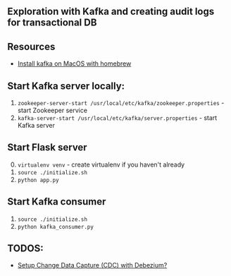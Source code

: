 ## Exploration with Kafka and creating audit logs for transactional DB

## Resources

* [Install kafka on MacOS with homebrew](https://medium.com/@Ankitthakur/apache-kafka-installation-on-mac-using-homebrew-a367cdefd273)

## Start Kafka server locally:

1. `zookeeper-server-start /usr/local/etc/kafka/zookeeper.properties` - start Zookeeper service 
2. `kafka-server-start /usr/local/etc/kafka/server.properties` - start Kafka server

## Start Flask server
0. `virtualenv venv` - create virtualenv if you haven't already
1. `source ./initialize.sh`
2. `python app.py`

## Start Kafka consumer
1. `source ./initialize.sh`
2. `python kafka_consumer.py`

## TODOS:
* [Setup Change Data Capture (CDC) with Debezium?](https://info.crunchydata.com/blog/postgresql-change-data-capture-with-debezium)
